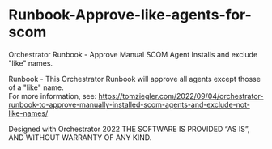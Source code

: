 # Runbook-Approve-like-agents-for-scom
Orchestrator Runbook - Approve Manual SCOM Agent Installs and exclude "like" names.


Runbook - This Orchestrator Runbook will approve all agents except thosse of a "like" name.  
For more information, see: https://tomziegler.com/2022/09/04/orchestrator-runbook-to-approve-manually-installed-scom-agents-and-exclude-not-like-names/

Designed with Orchestrator 2022
THE SOFTWARE IS PROVIDED “AS IS”, AND WITHOUT WARRANTY OF ANY KIND.
